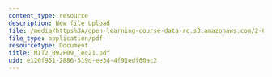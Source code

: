 ```yaml
---
content_type: resource
description: New file Upload
file: /media/https%3A/open-learning-course-data-rc.s3.amazonaws.com/2-092-finite-element-analysis-of-solids-and-fluids-i-fall-2009/e120f9512886519dee344f91edf60ac2_MIT2_092F09_lec21.pdf
file_type: application/pdf
resourcetype: Document
title: MIT2_092F09_lec21.pdf
uid: e120f951-2886-519d-ee34-4f91edf60ac2
---
```

